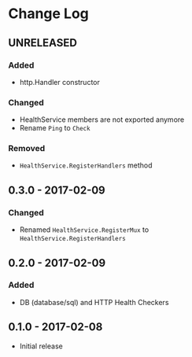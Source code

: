 # Change Log


## UNRELEASED

### Added

- http.Handler constructor

### Changed

- HealthService members are not exported anymore
- Rename `Ping` to `Check`

### Removed

- `HealthService.RegisterHandlers` method


## 0.3.0 - 2017-02-09

### Changed

- Renamed `HealthService.RegisterMux` to `HealthService.RegisterHandlers`


## 0.2.0 - 2017-02-09

### Added

- DB (database/sql) and HTTP Health Checkers


## 0.1.0 - 2017-02-08

- Initial release
